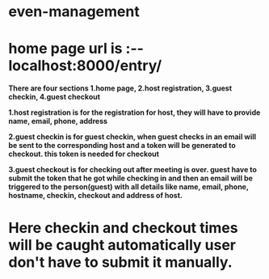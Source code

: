 # even-management

# home page url is :-- localhost:8000/entry/

**There are four sections 1.home page, 2.host registration, 3.guest checkin, 4.guest checkout**

**1.host registration is for the registration for host, they will have to provide name, email, phone, address**

**2.guest checkin is for guest checkin, when guest checks in an email will be sent to the corresponding host and a token will be generated to checkout. this token is needed for checkout**

**3.guest checkout is for checking out after meeting is over. guest have to submit the token that he got while checking in and then an email will be triggered to the person(guest) with all details like name, email, phone, hostname, checkin, checkout and address of host.**

# Here checkin and checkout times will be caught automatically user don't have to submit it manually.


